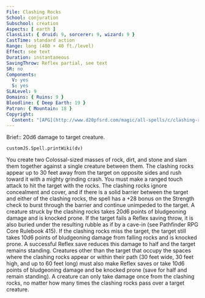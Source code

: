 ```yaml
---
File: Clashing Rocks
School: conjuration
Subschool: creation
Aspects: [ earth ]
ClassList: { druid: 9, sorcerer: 9, wizard: 9 }
CastTime: standard action
Range: long (400 + 40 ft./level)
Effect: see text
Duration: instantaneous
SavingThrow: Reflex partial, see text
SR: no
Components:
  V: yes
  S: yes
SLALevel: 9
Domains: { Ruins: 9 }
Bloodline: { Deep Earth: 19 }
Patron: { Mountain: 18 }
Copyright:
  Content: "[APG](http://www.d20pfsrd.com/magic/all-spells/c/clashing-rocks)"
---
```

Brief:: 20d6 damage to target creature.

```dataviewjs
customJS.Spell.printWiki(dv)
```

You create two Colossal-sized masses of rock, dirt, and stone and slam them together against a single creature between them. The clashing rocks appear up to 30 feet away from the target on opposite sides and rush toward it with a mighty grinding crash. You must make a ranged touch attack to hit the target with the rocks. The clashing rocks ignore concealment and cover, and if there is a solid barrier between the target and either of the clashing rocks, the spell has a +28 bonus on the Strength check to burst through the barrier and continue unimpeded to the target. A creature struck by the clashing rocks takes 20d6 points of bludgeoning damage and is knocked prone. If the target fails a Reflex saving throw, it is also buried under the resulting rubble as if by a cave-in (see Pathfinder RPG Core Rulebook 415).  If the clashing rocks miss the target, the target still takes 10d6 points of bludgeoning damage from falling rocks and is knocked prone. A successful Reflex save reduces this damage to half and the target remains standing. Creatures other than the target that occupy the spaces where the clashing rocks appear or within their path (30 feet wide, 30 feet high, and up to 60 feet long) must also make Reflex saves or take 10d6 points of bludgeoning damage and be knocked prone (save for half and remain standing). A creature can only take damage once from the clashing rocks, no matter how many times the clashing rocks pass over a target creature.
